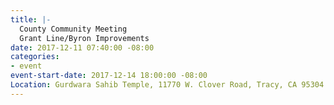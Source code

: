 ```yaml
---
title: |-
  County Community Meeting
  Grant Line/Byron Improvements
date: 2017-12-11 07:40:00 -08:00
categories:
- event
event-start-date: 2017-12-14 18:00:00 -08:00
Location: Gurdwara Sahib Temple, 11770 W. Clover Road, Tracy, CA 95304
---
```


